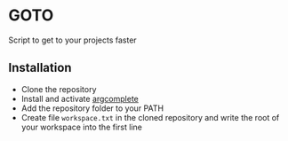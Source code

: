 # GOTO

Script to get to your projects faster

## Installation

* Clone the repository
* Install and activate [argcomplete](https://argcomplete.readthedocs.io/en/latest/#installation)
* Add the repository folder to your PATH
* Create file ```workspace.txt``` in the cloned repository and write the root of your workspace into the first line
